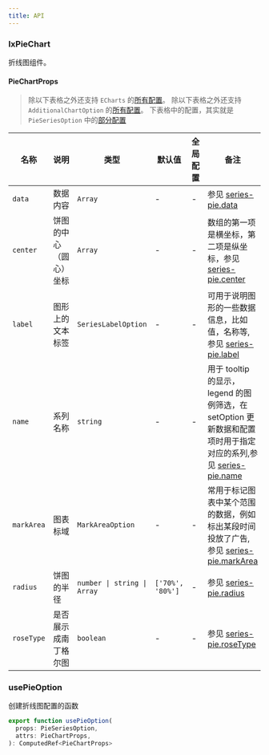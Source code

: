 ```yaml
---
title: API
---
```


### IxPieChart

折线图组件。

#### PieChartProps

> 除以下表格之外还支持 `ECharts` 的[所有配置](https://echarts.apache.org/zh/option.html)。
> 除以下表格之外还支持 `AdditionalChartOption` 的[所有配置](/components/core#additionalchartoption)。
> 下表格中的配置，其实就是 `PieSeriesOption` 中的[部分配置](https://echarts.apache.org/zh/option.html#series-pie)

| 名称       | 说明                   | 类型                        | 默认值           | 全局配置 | 备注                                                                                                                                                                        |
| ---------- | ---------------------- | --------------------------- | ---------------- | -------- | --------------------------------------------------------------------------------------------------------------------------------------------------------------------------- |
| `data`     | 数据内容               | `Array`                     | -                | -        | 参见 [series-pie.data](https://echarts.apache.org/zh/option.html#series-pie.data)                                                                                           |
| `center`   | 饼图的中心（圆心）坐标 | `Array`                     | -                | -        | 数组的第一项是横坐标，第二项是纵坐标，参见 [series-pie.center](https://echarts.apache.org/zh/option.html#series-pie.center)                                                 |
| `label`    | 图形上的文本标签       | `SeriesLabelOption`         | -                | -        | 可用于说明图形的一些数据信息，比如值，名称等, 参见 [series-pie.label](https://echarts.apache.org/zh/option.html#series-pie.label)                                           |
| `name`     | 系列名称               | `string`                    | -                | -        | 用于 tooltip 的显示，legend 的图例筛选，在 setOption 更新数据和配置项时用于指定对应的系列,参见 [series-pie.name](https://echarts.apache.org/zh/option.html#series-pie.name) |
| `markArea` | 图表标域               | `MarkAreaOption `           | -                | -        | 常用于标记图表中某个范围的数据，例如标出某段时间投放了广告, 参见 [series-pie.markArea](https://echarts.apache.org/zh/option.html#series-pie.markArea)                       |
| `radius`   | 饼图的半径             | `number \| string \| Array` | `['70%', '80%']` | -        | 参见 [series-pie.radius](https://echarts.apache.org/zh/option.html#series-pie.radius)                                                                                       |
| `roseType` | 是否展示成南丁格尔图   | `boolean`                   | -                | -        | 参见 [series-pie.roseType](https://echarts.apache.org/zh/option.html#series-pie.roseType)                                                                                   |

### usePieOption

创建折线图配置的函数

```ts
export function usePieOption(
  props: PieSeriesOption,
  attrs: PieChartProps,
): ComputedRef<PieChartProps>
```
